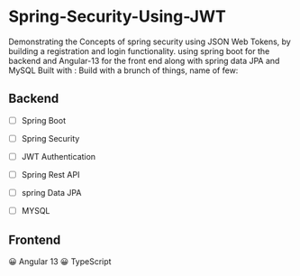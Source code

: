 # Spring-Security-Using-JWT
Demonstrating the Concepts of spring security using JSON Web Tokens, by building a registration and login functionality. using spring boot for the backend and Angular-13 for the front end along with spring data JPA and MySQL 
Built with :
Build with a brunch of things, name of few:

Backend
----------
- [ ] Spring Boot
- [ ] Spring Security
- [ ] JWT Authentication
- [ ] Spring Rest API
- [ ] spring Data JPA
- [ ] MYSQL


Frontend
----------
:grinning:  Angular 13
:grinning: TypeScript

